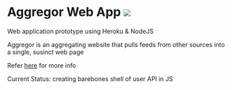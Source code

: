 # Aggregor Web App <img src="https://travis-ci.org/wyattades/webapp.svg?branch=master" >
Web application prototype using Heroku &amp; NodeJS

Aggregor is an aggregating website that pulls feeds from other sources into a single, susinct web page

Refer <a href="https://realtimeboard.com/app/board/o9J_k1c4bgY=/">here</a> for more info

Current Status: creating barebones shell of user API in JS
